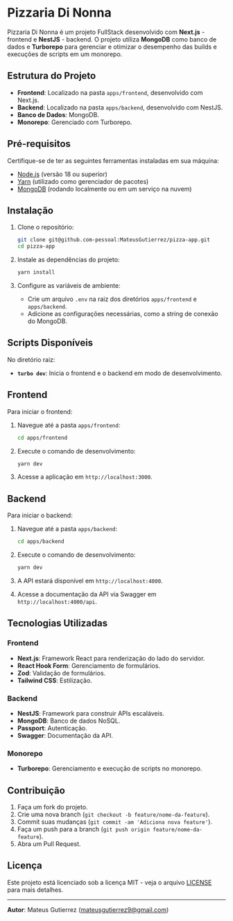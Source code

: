 # Pizzaria Di Nonna

Pizzaria Di Nonna é um projeto FullStack desenvolvido com **Next.js** - frontend e **NestJS** - backend. O projeto utiliza **MongoDB** como banco de dados e **Turborepo** para gerenciar e otimizar o desempenho das builds e execuções de scripts em um monorepo.

## Estrutura do Projeto

- **Frontend**: Localizado na pasta `apps/frontend`, desenvolvido com Next.js.
- **Backend**: Localizado na pasta `apps/backend`, desenvolvido com NestJS.
- **Banco de Dados**: MongoDB.
- **Monorepo**: Gerenciado com Turborepo.

## Pré-requisitos

Certifique-se de ter as seguintes ferramentas instaladas em sua máquina:

- [Node.js](https://nodejs.org/en/) (versão 18 ou superior)
- [Yarn](https://yarnpkg.com/) (utilizado como gerenciador de pacotes)
- [MongoDB](https://www.mongodb.com/) (rodando localmente ou em um serviço na nuvem)

## Instalação

1. Clone o repositório:

    ```bash
    git clone git@github.com-pessoal:MateusGutierrez/pizza-app.git
    cd pizza-app
    ```

2. Instale as dependências do projeto:

    ```bash
    yarn install
    ```

3. Configure as variáveis de ambiente:

    - Crie um arquivo `.env` na raiz dos diretórios `apps/frontend` e `apps/backend`.
    - Adicione as configurações necessárias, como a string de conexão do MongoDB.

## Scripts Disponíveis

No diretório raiz:

- **`turbo dev`**: Inicia o frontend e o backend em modo de desenvolvimento.

## Frontend

Para iniciar o frontend:

1. Navegue até a pasta `apps/frontend`:

    ```bash
    cd apps/frontend
    ```

2. Execute o comando de desenvolvimento:

    ```bash
    yarn dev
    ```

3. Acesse a aplicação em `http://localhost:3000`.

## Backend

Para iniciar o backend:

1. Navegue até a pasta `apps/backend`:

    ```bash
    cd apps/backend
    ```

2. Execute o comando de desenvolvimento:

    ```bash
    yarn dev
    ```

3. A API estará disponível em `http://localhost:4000`.

4. Acesse a documentação da API via Swagger em `http://localhost:4000/api`.

## Tecnologias Utilizadas

### Frontend

- **Next.js**: Framework React para renderização do lado do servidor.
- **React Hook Form**: Gerenciamento de formulários.
- **Zod**: Validação de formulários.
- **Tailwind CSS**: Estilização.

### Backend

- **NestJS**: Framework para construir APIs escaláveis.
- **MongoDB**: Banco de dados NoSQL.
- **Passport**: Autenticação.
- **Swagger**: Documentação da API.

### Monorepo

- **Turborepo**: Gerenciamento e execução de scripts no monorepo.

## Contribuição

1. Faça um fork do projeto.
2. Crie uma nova branch (`git checkout -b feature/nome-da-feature`).
3. Commit suas mudanças (`git commit -am 'Adiciona nova feature'`).
4. Faça um push para a branch (`git push origin feature/nome-da-feature`).
5. Abra um Pull Request.

## Licença

Este projeto está licenciado sob a licença MIT - veja o arquivo [LICENSE](LICENSE) para mais detalhes.

---

**Autor**: Mateus Gutierrez (<mateusgutierrez9@gmail.com>)
